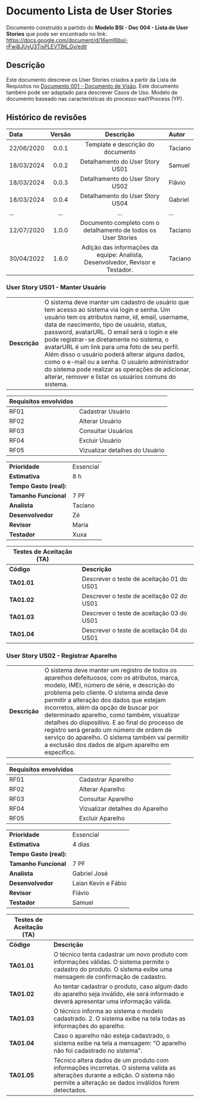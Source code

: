 
# Documento Lista de User Stories

Documento construído a partido do **Modelo BSI - Doc 004 - Lista de User Stories** que pode ser encontrado no
link: https://docs.google.com/document/d/16em16bsI-rFwi8JUyU3TisPLEVTB6_Gv/edit

## Descrição

Este documento descreve os User Stories criados a partir da Lista de Requisitos no [Documento 001 - Documento de Visão](doc-visao.md). Este documento também pode ser adaptado para descrever Casos de Uso. Modelo de documento baseado nas características do processo easYProcess (YP).

## Histórico de revisões

| Data       | Versão  | Descrição                          | Autor                          |
| :--------- | :-----: | :--------------------------------: | :----------------------------- |
| 22/06/2020 | 0.0.1   | Template e descrição do documento  | Taciano |
| 18/03/2024 | 0.0.2   | Detalhamento do User Story US01    | Samuel  |
| 18/03/2024 | 0.0.3   | Detalhamento do User Story US02    | Flávio  |
| 18/03/2024 | 0.0.4   | Detalhamento do User Story US04    | Gabriel |
| ...        | ...     | ...                                | ...     |
| 12/07/2020 | 1.0.0   | Documento completo com o detalhamento de todos os User Stories | Taciano     |
| 30/04/2022 | 1.6.0   | Adição das informações da equipe: Analista, Desenvolvedor, Revisor e Testador. | Taciano |



### User Story US01 - Manter Usuário

|               |                                                                |
| ------------- | :------------------------------------------------------------- |
| **Descrição** | O sistema deve manter um cadastro de usuário que tem acesso ao sistema via login e senha. Um usuário tem os atributos name, id, email, username, data de nascimento, tipo de usuário, status, password, avatarURL. O email será o login e ele pode registrar-se diretamente no sistema, o avatarURL é um link para uma foto de seu perfil. Além disso o usuário poderá alterar alguns dados, como o e-mail ou a senha. O usuário administrador do sistema pode realizar as operações de adicionar, alterar, remover e listar os usuários comuns do sistema. |

| **Requisitos envolvidos** |                                                    |
| ------------- | :------------------------------------------------------------- |
| RF01          | Cadastrar Usuário |
| RF02          | Alterar Usuário  |
| RF03          | Consultar Usuários        |
| RF04          | Excluir Usuário |
| RF05          | Vizualizar detalhes do Usuário |

|                           |                                     |
| ------------------------- | ----------------------------------- | 
| **Prioridade**            | Essencial                           | 
| **Estimativa**            | 8 h                                 | 
| **Tempo Gasto (real):**   |                                     | 
| **Tamanho Funcional**     | 7 PF                                | 
| **Analista**              | Taciano                             | 
| **Desenvolvedor**         | Zé                                  | 
| **Revisor**               | Maria                               | 
| **Testador**              | Xuxa                                | 


| Testes de Aceitação (TA) |  |
| ----------- | --------- |
| **Código**      | **Descrição** |
| **TA01.01** | Descrever o teste de aceitação 01 do US01 |
| **TA01.02** | Descrever o teste de aceitação 02 do US01 |
| **TA01.03** | Descrever o teste de aceitação 03 do US01 |
| **TA01.04** | Descrever o teste de aceitação 04 do US01 |

### User Story US02 - Registrar Aparelho

|               |                                                                |
| ------------- | :------------------------------------------------------------- |
| **Descrição** | O sistema deve manter um registro de todos os aparelhos defeituosos, com os atributos, marca, modelo, IMEI, número de série, e descrição do problema pelo cliente. O sistema ainda deve permitir a alteração dos dados que estejam incorretos, além da opção de buscar por determinado aparelho, como também, visualizar detalhes do dispositivo. E ao final do processo de registro será gerado um número de ordem de serviço do aparelho. O sistema também vai permitir a exclusão dos dados de algum aparelho em especifico.

| **Requisitos envolvidos** |                                                    |
| ------------- | :------------------------------------------------------------- |
| RF01          | Cadastrar Aparelho |
| RF02          | Alterar Aparelho  |
| RF03          | Consultar Aparelho  | 
| RF04          | Vizualizar detalhes do Aparelho |
| RF05          | Excluir Aparelho |

|                           |                                     |
| ------------------------- | ----------------------------------- | 
| **Prioridade**            | Essencial                           | 
| **Estimativa**            | 4 dias                              | 
| **Tempo Gasto (real):**   |                                     | 
| **Tamanho Funcional**     | 7 PF                                | 
| **Analista**              | Gabriel José                        | 
| **Desenvolvedor**         | Laian Kevin e Fábio                 | 
| **Revisor**               | Flávio                              | 
| **Testador**              | Samuel                              | 


| Testes de Aceitação (TA) |  |
| ----------- | --------- |
| **Código**  | **Descrição** |
| **TA01.01** | O técnico tenta cadastrar um novo produto com informações válidas. O sistema permite o cadastro do produto. O sistema exibe uma  mensagem de confirmação de cadastro. |
| **TA01.02** | Ao tentar cadastrar o produto,  caso algum dado do aparelho seja inválido, ele será informado e deverá apresentar uma informação válida. |
| **TA01.03** | O técnico informa ao sistema o modelo cadastrado. 2. O sistema exibe na tela todas as informações do aparelho. |
| **TA01.04** | Caso o aparelho não esteja cadastrado, o sistema exibe na tela a mensagem: “O aparelho não foi cadastrado no sistema". |
| **TA01.05** | Técnico altera dados de um produto com informações incorretas. O sistema valida as alterações durante a edição. O sistema não permite a alteração se dados inválidos forem detectados. |


